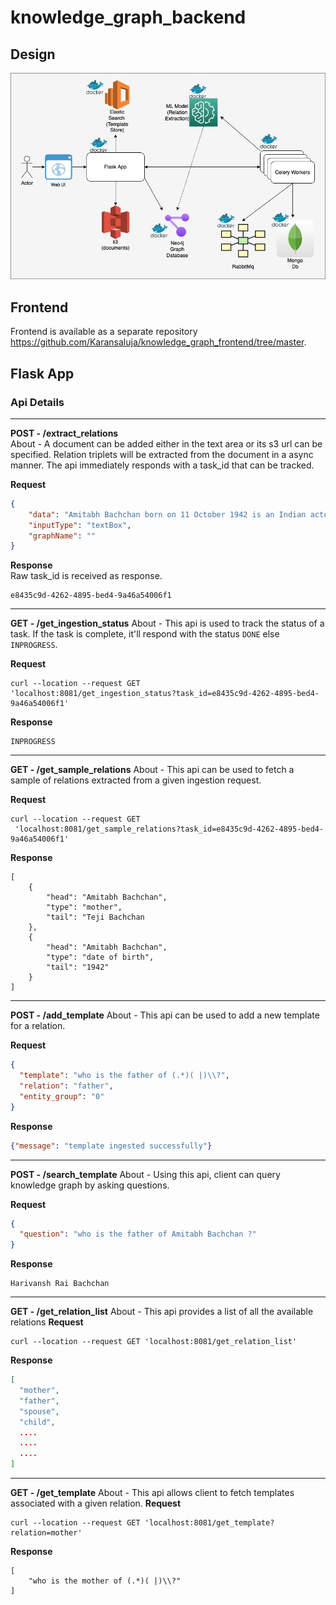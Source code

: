 # knowledge_graph_backend

## Design
![Knowledge Graph Design](resources/Kg_qa_application.jpeg)

## Frontend
Frontend is available as a separate repository https://github.com/Karansaluja/knowledge_graph_frontend/tree/master.

## Flask App
### Api Details

-------------
**POST -  /extract_relations**<br>
About - A document can be added either in the text area or
its s3 url can be specified. Relation triplets will be extracted from the document
in a async manner. The api immediately responds with a task_id that can be tracked.

**Request**
```json
{
    "data": "Amitabh Bachchan born on 11 October 1942 is an Indian actor, film producer, television host, occasional playback singer and former politician known for his work in Hindi cinema. He is regarded as one of the most influential actors in the history of Indian cinema. During the 1970s–1980s, he was the most dominant actor in the Indian movie scene; the French director François Truffaut called him a \"one-man industry\". Bachchan was born in 1942 in Allahabad to the Hindi poet Harivansh Rai Bachchan and his wife, the social activist Teji Bachchan. He was educated at Sherwood College, Nainital, and Kirori Mal College, University of Delhi. His film career started in 1969 as a voice narrator in Mrinal Sen's film Bhuvan Shome. He first gained popularity in the early 1970s for films such as Zanjeer, Deewaar and Sholay, and was dubbed India's \"angry young man\" for his on-screen roles in Hindi films. Referred to as the Shahenshah of Bollywood (in reference to his 1988 film Shahenshah), Sadi ka Mahanayak (Hindi for, \"Greatest actor of the century\"), Star of the Millennium, or Big B, he has since appeared in over 200 Indian films in a career spanning more than five decades, and has won numerous accolades in his career, including four National Film Awards as Best Actor, Dadasaheb Phalke Award as lifetime achievement award and many awards at international film festivals and award ceremonies. He has won sixteen Filmfare Awards and is the most nominated performer in any major acting category at Filmfare, with 42 nominations overall. In addition to acting, Bachchan has worked as a playback singer, film producer and television presenter. He has hosted several seasons of the game show Kaun Banega Crorepati, India's version of the game show franchise, Who Wants to Be a Millionaire?. He also entered politics for a time in the 1980s.",
    "inputType": "textBox",
    "graphName": ""
}
```
**Response**<br>
Raw task_id is received as response.
```
e8435c9d-4262-4895-bed4-9a46a54006f1
```
---------------
**GET - /get_ingestion_status**
About - This api is used to track the status of a task. If the task is complete, it'll
respond with the status `DONE` else `INPROGRESS`.

**Request**
```
curl --location --request GET
'localhost:8081/get_ingestion_status?task_id=e8435c9d-4262-4895-bed4-9a46a54006f1'
```
**Response**
```
INPROGRESS
```
------------------
**GET - /get_sample_relations**
About - This api can be used to fetch a sample of relations extracted from a given 
ingestion request.

**Request**
```
curl --location --request GET
 'localhost:8081/get_sample_relations?task_id=e8435c9d-4262-4895-bed4-9a46a54006f1'
```

**Response**
```
[
    {
        "head": "Amitabh Bachchan",
        "type": "mother",
        "tail": "Teji Bachchan 
    },
    {
        "head": "Amitabh Bachchan",
        "type": "date of birth",
        "tail": "1942"
    }
]
```
-----------
**POST - /add_template**
About - This api can be used to add a new template for a relation.

**Request**
```json
{
  "template": "who is the father of (.*)( |)\\?",
  "relation": "father",
  "entity_group": "0"
}
```

**Response** <br>
```json
{"message": "template ingested successfully"}
```
------------
**POST - /search_template**
About - Using this api, client can query knowledge graph by asking questions.

**Request**
```json
{
  "question": "who is the father of Amitabh Bachchan ?"
}
```
**Response**
```
Harivansh Rai Bachchan
```
--------------
**GET - /get_relation_list**
About - This api provides a list of all the available relations
**Request**
```
curl --location --request GET 'localhost:8081/get_relation_list'
```
**Response**
```json
[
  "mother",
  "father",
  "spouse",
  "child",
  ....
  ....
  ....
]
```
--------------
**GET - /get_template**
About - This api allows client to fetch templates associated with a given relation.
**Request**
```
curl --location --request GET 'localhost:8081/get_template?relation=mother'
```

**Response**
```
[
    "who is the mother of (.*)( |)\\?"
]
```

